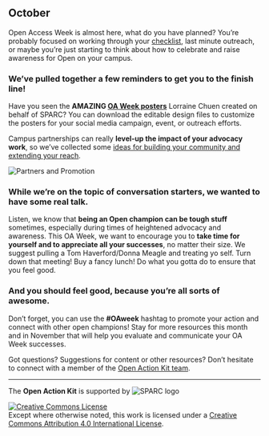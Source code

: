 ## October
Open Access Week is almost here, what do you have planned?  You’re probably focused on working through your [checklist](https://drive.google.com/drive/folders/0B3LrgRFGBovxRWFXZzNyNTJNWjQ), last minute outreach, or maybe you’re just starting to think about how to celebrate and raise awareness for Open on your campus.  
### We’ve pulled together a few reminders to get you to the finish line!
Have you seen the **AMAZING [OA Week posters](http://www.openaccessweek.org/page/englishhigh-resolution-1)** Lorraine Chuen created on behalf of SPARC?  You can download the editable design files to customize the posters for your social media campaign, event, or outreach efforts.  

Campus partnerships can really **level-up the impact of your advocacy work**, so we’ve collected some [ideas for building your community and extending your reach](https://drive.google.com/file/d/0B3LrgRFGBovxLVVWUkdPVjhDeFU/view?usp=sharing).  


![Partners and Promotion](https://github.com/sparcopen/Open-Action-Kit/blob/master/docs/_images/oakit_partners_and_promotion.png?raw=true)

### While we’re on the topic of conversation starters, we wanted to have some real talk.
Listen, we know that **being an Open champion can be tough stuff** sometimes, especially during times of heightened advocacy and awareness. This OA Week, we want to encourage you to **take time for yourself and to appreciate all your successes**, no matter their size. We suggest pulling a Tom Haverford/Donna Meagle and treating yo self. Turn down that meeting! Buy a fancy lunch! Do what you gotta do to ensure that you feel good.
### And you should feel good, because you’re all sorts of awesome.
Don’t forget, you can use the **#OAweek** hashtag to promote your action and connect with other open champions!  Stay for more resources this month and in November that will help you evaluate and communicate your OA Week successes.

Got questions? Suggestions for content or other resources? Don’t hesitate to connect with a member of the [Open Action Kit team](https://sparcopen.github.io/Open-Action-Kit/team).

--------------------

The **Open Action Kit** is supported by  ![SPARC logo](https://github.com/sparcopen/Open-Action-Kit/blob/master/docs/_images/tiny_sparc.png?raw=true)

<a rel="license" href="http://creativecommons.org/licenses/by/4.0/"><img alt="Creative Commons License" style="border-width:0" src="https://i.creativecommons.org/l/by/4.0/80x15.png" /></a><br />Except where otherwise noted, this work is licensed under a <a rel="license" href="http://creativecommons.org/licenses/by/4.0/">Creative Commons Attribution 4.0 International License</a>.
